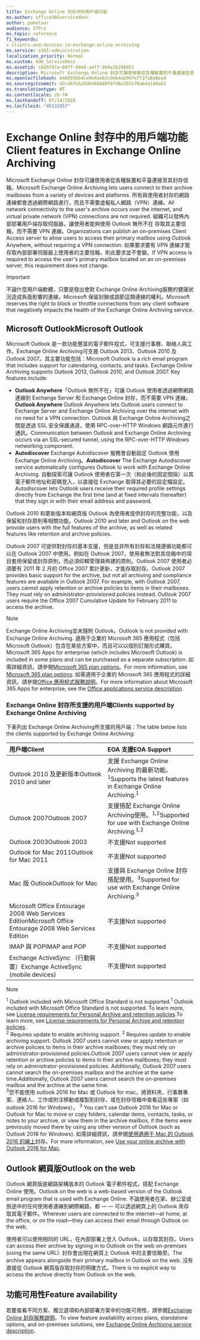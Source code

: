 ```yaml
---
title: Exchange Online 封存中的用戶端功能
ms.author: office365servicedesc
author: pamelaar
audience: ITPro
ms.topic: reference
f1_keywords:
- clients-and-devices-in-exchange-online-archiving
ms.service: o365-administration
localization_priority: Normal
ms.custom: Adm_ServiceDesc
ms.assetid: c8d5f97a-607f-4949-a4f7-0b9e3b246851
description: Microsoft Exchange Online 封存可讓使用者從各種裝置和平臺連接至其封存信箱。 所有與使用者封存的網路連線都會透過網際網路進行，而且不需要虛擬私人網路（VPN）連線。 組織可以發佈內部部署用戶端存取伺服器，讓使用者能夠使用 Outlook 無所不在 存取其主要信箱，而不需要 VPN 連線。 如果要求要有 VPN 連線才能存取內部部署伺服器上使用者的主要信箱，則此要求並不會變。
ms.openlocfilehash: b460938b4ce9e0aeb2c0eb4ab99fe7f3fa8a8ea4
ms.sourcegitcommit: d2cd67e52dd646b68bfbfd8a387e70a6da140a62
ms.translationtype: MT
ms.contentlocale: zh-TW
ms.lasthandoff: 07/14/2020
ms.locfileid: "45132057"
---
```

# <a name="client-features-in-exchange-online-archiving"></a><span data-ttu-id="fac93-106">Exchange Online 封存中的用戶端功能</span><span class="sxs-lookup"><span data-stu-id="fac93-106">Client features in Exchange Online Archiving</span></span>

<span data-ttu-id="fac93-107">Microsoft Exchange Online 封存可讓使用者從各種裝置和平臺連接至其封存信箱。</span><span class="sxs-lookup"><span data-stu-id="fac93-107">Microsoft Exchange Online Archiving lets users connect to their archive mailboxes from a variety of devices and platforms.</span></span> <span data-ttu-id="fac93-108">所有與使用者封存的網路連線都會透過網際網路進行，而且不需要虛擬私人網路（VPN）連線。</span><span class="sxs-lookup"><span data-stu-id="fac93-108">All network connectivity to the user's archive occurs over the internet, and virtual private network (VPN) connections are not required.</span></span> <span data-ttu-id="fac93-109">組織可以發佈內部部署用戶端存取伺服器，讓使用者能夠使用 Outlook 無所不在 存取其主要信箱，而不需要 VPN 連線。</span><span class="sxs-lookup"><span data-stu-id="fac93-109">Organizations can publish an on-premises Client Access server to allow users to access their primary mailbox using Outlook Anywhere, without requiring a VPN connection.</span></span> <span data-ttu-id="fac93-110">如果要求要有 VPN 連線才能存取內部部署伺服器上使用者的主要信箱，則此要求並不會變。</span><span class="sxs-lookup"><span data-stu-id="fac93-110">If VPN access is required to access the user's primary mailbox located on an on-premises server, this requirement does not change.</span></span>
  
> [!IMPORTANT]
> <span data-ttu-id="fac93-111">不論什麼用戶端軟體，只要是發出會對 Exchange Online Archiving服務的健康狀況造成負面影響的連線，Microsoft 保留封鎖或調節這類連線的權利。</span><span class="sxs-lookup"><span data-stu-id="fac93-111">Microsoft reserves the right to block or throttle connections from any client software that negatively impacts the health of the Exchange Online Archiving service.</span></span>
  
## <a name="microsoft-outlook"></a><span data-ttu-id="fac93-112">Microsoft Outlook</span><span class="sxs-lookup"><span data-stu-id="fac93-112">Microsoft Outlook</span></span>

<span data-ttu-id="fac93-p103">Microsoft Outlook 是一款功能豐富的電子郵件程式，可支援行事曆、聯絡人與工作。Exchange Online Archiving可支援 Outlook 2013、Outlook 2010 及 Outlook 2007。其主要功能包括：</span><span class="sxs-lookup"><span data-stu-id="fac93-p103">Microsoft Outlook is a rich email program that includes support for calendaring, contacts, and tasks. Exchange Online Archiving supports Outlook 2013, Outlook 2010, and Outlook 2007. Key features include:</span></span>
  
- <span data-ttu-id="fac93-116">**Outlook Anywhere**「Outlook 無所不在」可讓 Outlook 使用者透過網際網路連線到 Exchange Server 和 Exchange Online 封存，而不需要 VPN 連線。</span><span class="sxs-lookup"><span data-stu-id="fac93-116">**Outlook Anywhere** Outlook Anywhere lets Outlook users connect to Exchange Server and Exchange Online Archiving over the internet with no need for a VPN connection.</span></span> <span data-ttu-id="fac93-117">Outlook 與 Exchange Online Archiving之間是透過 SSL 安全保護通道，使用 RPC-over-HTTP Windows 網路元件進行通訊。</span><span class="sxs-lookup"><span data-stu-id="fac93-117">Communication between Outlook and Exchange Online Archiving occurs via an SSL-secured tunnel, using the RPC-over-HTTP Windows networking component.</span></span>    
- <span data-ttu-id="fac93-118">**Autodiscover** Exchange Autodiscover 服務會自動設定 Outlook 使用Exchange Online Archiving。</span><span class="sxs-lookup"><span data-stu-id="fac93-118">**Autodiscover** The Exchange Autodiscover service automatically configures Outlook to work with Exchange Online Archiving.</span></span> <span data-ttu-id="fac93-119">自動探索可讓 Outlook 使用者在第一次（和此後的固定間隔）以其電子郵件地址和密碼登入，以直接從 Exchange 取得其必要的設定檔設定。</span><span class="sxs-lookup"><span data-stu-id="fac93-119">Autodiscover lets Outlook users receive their required profile settings directly from Exchange the first time (and at fixed intervals thereafter) that they sign in with their email address and password.</span></span> 

<span data-ttu-id="fac93-120">Outlook 2010 和更新版本和網頁版 Outlook 為使用者提供封存的完整功能，以及保留和封存原則等相關功能。</span><span class="sxs-lookup"><span data-stu-id="fac93-120">Outlook 2010 and later and Outlook on the web provide users with the full features of the archive, as well as related features like retention and archive policies.</span></span>
  
<span data-ttu-id="fac93-p106">Outlook 2007 可提供對封存的基本支援，但是並非所有封存和法規遵循功能都可以在 Outlook 2007 中使用。例如在 Outlook 2007，使用者無法對其信箱中的項目套用保留或封存原則，而必須仰賴管理員佈建的原則。Outlook 2007 使用者必須要有 2011 年 2 月的 Office 2007 累計更新，才能存取封存。</span><span class="sxs-lookup"><span data-stu-id="fac93-p106">Outlook 2007 provides basic support for the archive, but not all archiving and compliance features are available in Outlook 2007. For example, with Outlook 2007, users cannot apply retention or archive policies to items in their mailboxes. They must rely on administrator-provisioned policies instead. Outlook 2007 users require the Office 2007 Cumulative Update for February 2011 to access the archive.</span></span>
  
> [!NOTE]
> <span data-ttu-id="fac93-125">Exchange Online Archiving並未隨附 Outlook。</span><span class="sxs-lookup"><span data-stu-id="fac93-125">Outlook is not provided with Exchange Online Archiving.</span></span> <span data-ttu-id="fac93-126">適用于企業的 Microsoft 365 應用程式（包括 Microsoft Outlook）包含在某些方案中，而且可以以個別訂閱形式購買。</span><span class="sxs-lookup"><span data-stu-id="fac93-126">Microsoft 365 Apps for enterprise (which includes Microsoft Outlook) is included in some plans and can be purchased as a separate subscription.</span></span> <span data-ttu-id="fac93-127">如需詳細資訊，請參閱[Microsoft 365 plan options](../office-365-platform-service-description/office-365-plan-options.md)。</span><span class="sxs-lookup"><span data-stu-id="fac93-127">For more information, see [Microsoft 365 plan options](../office-365-platform-service-description/office-365-plan-options.md).</span></span> <span data-ttu-id="fac93-128">如需適用于企業的 Microsoft 365 應用程式的詳細資訊，請參閱[Office 應用程式服務說明](../office-applications-service-description/office-applications-service-description.md)。</span><span class="sxs-lookup"><span data-stu-id="fac93-128">For more information about Microsoft 365 Apps for enterprise, see the [Office applications service description](../office-applications-service-description/office-applications-service-description.md).</span></span> 
  
### <a name="clients-supported-by-exchange-online-archiving"></a><span data-ttu-id="fac93-129">Exchange Online 封存所支援的用戶端</span><span class="sxs-lookup"><span data-stu-id="fac93-129">Clients supported by Exchange Online Archiving</span></span>

<span data-ttu-id="fac93-130">下表列出 Exchange Online Archiving所支援的用戶端：</span><span class="sxs-lookup"><span data-stu-id="fac93-130">The table below lists the clients supported by Exchange Online Archiving:</span></span>
  
|<span data-ttu-id="fac93-131">**用戶端**</span><span class="sxs-lookup"><span data-stu-id="fac93-131">**Client**</span></span>|<span data-ttu-id="fac93-132">**EOA 支援**</span><span class="sxs-lookup"><span data-stu-id="fac93-132">**EOA Support**</span></span>|
|:-----|:-----|
|<span data-ttu-id="fac93-133">Outlook 2010 及更新版本</span><span class="sxs-lookup"><span data-stu-id="fac93-133">Outlook 2010 and later</span></span>  <br/> |<span data-ttu-id="fac93-134">支援 Exchange Online Archiving 的最新功能。<sup>1</sup></span><span class="sxs-lookup"><span data-stu-id="fac93-134">Supports the latest features in Exchange Online Archiving.<sup>1</sup></span></span> <br/> |
|<span data-ttu-id="fac93-135">Outlook 2007</span><span class="sxs-lookup"><span data-stu-id="fac93-135">Outlook 2007</span></span>  <br/> |<span data-ttu-id="fac93-136">支援搭配 Exchange Online Archiving使用。<sup>1,2</sup></span><span class="sxs-lookup"><span data-stu-id="fac93-136">Supported for use with Exchange Online Archiving.<sup>1,2</sup></span></span> <br/> |
|<span data-ttu-id="fac93-137">Outlook 2003</span><span class="sxs-lookup"><span data-stu-id="fac93-137">Outlook 2003</span></span>  <br/> |<span data-ttu-id="fac93-138">不支援</span><span class="sxs-lookup"><span data-stu-id="fac93-138">Not supported</span></span>  <br/> |
|<span data-ttu-id="fac93-139">Outlook for Mac 2011</span><span class="sxs-lookup"><span data-stu-id="fac93-139">Outlook for Mac 2011</span></span>  <br/> |<span data-ttu-id="fac93-140">不支援</span><span class="sxs-lookup"><span data-stu-id="fac93-140">Not supported</span></span>  <br/> |
|<span data-ttu-id="fac93-141">Mac 版 Outlook</span><span class="sxs-lookup"><span data-stu-id="fac93-141">Outlook for Mac</span></span>  <br/> |<span data-ttu-id="fac93-142">支援與 Exchange Online 封存搭配使用。<sup>3</sup></span><span class="sxs-lookup"><span data-stu-id="fac93-142">Supported for use with Exchange Online Archiving.<sup>3</sup></span></span> <br/> |
|<span data-ttu-id="fac93-143">Microsoft Office Entourage 2008 Web Services Edition</span><span class="sxs-lookup"><span data-stu-id="fac93-143">Microsoft Office Entourage 2008 Web Services Edition</span></span>  <br/> |<span data-ttu-id="fac93-144">不支援</span><span class="sxs-lookup"><span data-stu-id="fac93-144">Not supported</span></span>  <br/> |
|<span data-ttu-id="fac93-145">IMAP 與 POP</span><span class="sxs-lookup"><span data-stu-id="fac93-145">IMAP and POP</span></span>  <br/> |<span data-ttu-id="fac93-146">不支援</span><span class="sxs-lookup"><span data-stu-id="fac93-146">Not supported</span></span>  <br/> |
|<span data-ttu-id="fac93-147">Exchange ActiveSync （行動裝置）</span><span class="sxs-lookup"><span data-stu-id="fac93-147">Exchange ActiveSync (mobile devices)</span></span>  <br/> |<span data-ttu-id="fac93-148">不支援</span><span class="sxs-lookup"><span data-stu-id="fac93-148">Not supported</span></span>  <br/> |
   
> [!NOTE]
> <span data-ttu-id="fac93-149"><sup>1</sup> Outlook included with Microsoft Office Standard is not supported.</span><span class="sxs-lookup"><span data-stu-id="fac93-149"><sup>1</sup> Outlook included with Microsoft Office Standard is not supported.</span></span> <span data-ttu-id="fac93-150">To learn more, see [License requirements for Personal Archive and retention policies](https://support.office.com/article/Outlook-license-requirements-for-Exchange-features-46B6B7C5-C3CA-43E5-8424-1E2807917C99).</span><span class="sxs-lookup"><span data-stu-id="fac93-150">To learn more, see [License requirements for Personal Archive and retention policies](https://support.office.com/article/Outlook-license-requirements-for-Exchange-features-46B6B7C5-C3CA-43E5-8424-1E2807917C99).</span></span> <br/><span data-ttu-id="fac93-151"> 
<sup>2</sup> Requires update to enable archiving support.</span><span class="sxs-lookup"><span data-stu-id="fac93-151"> 
<sup>2</sup> Requires update to enable archiving support.</span></span> <span data-ttu-id="fac93-152">Outlook 2007 users cannot view or apply retention or archive policies to items in their archive mailboxes; they must rely on administrator-provisioned policies.</span><span class="sxs-lookup"><span data-stu-id="fac93-152">Outlook 2007 users cannot view or apply retention or archive policies to items in their archive mailboxes; they must rely on administrator-provisioned policies.</span></span> <span data-ttu-id="fac93-153">Additionally, Outlook 2007 users cannot search the on-premises mailbox and the archive at the same time.</span><span class="sxs-lookup"><span data-stu-id="fac93-153">Additionally, Outlook 2007 users cannot search the on-premises mailbox and the archive at the same time.</span></span> <br/><span data-ttu-id="fac93-154"> 
<sup>3</sup>您不能使用 outlook 2016 for Mac 或 Outlook for mac，將資料夾、行事曆專案、連絡人、工作或附注移動或複製到封存，或在封存信箱中查看這些專案（如 outlook 2016 for Windows）。</span><span class="sxs-lookup"><span data-stu-id="fac93-154"> 
<sup>3</sup> You can't use Outlook 2016 for Mac or Outlook for Mac to move or copy folders, calendar items, contacts, tasks, or notes to your archive, or view them in the archive mailbox, if the items were previously moved there by using any other version of Outlook (such as Outlook 2016 for Windows).</span></span> <span data-ttu-id="fac93-155">如需詳細資訊，請參閱[使用適用于 Mac 的 Outlook 2016 的線上](https://support.office.com/article/Use-your-online-archive-with-Outlook-2016-for-Mac-45b8439c-2982-4b6b-9097-eed71dbfe238)封存。</span><span class="sxs-lookup"><span data-stu-id="fac93-155">For more information, see [Use your online archive with Outlook 2016 for Mac](https://support.office.com/article/Use-your-online-archive-with-Outlook-2016-for-Mac-45b8439c-2982-4b6b-9097-eed71dbfe238).</span></span> 

## <a name="outlook-on-the-web"></a><span data-ttu-id="fac93-156">Outlook 網頁版</span><span class="sxs-lookup"><span data-stu-id="fac93-156">Outlook on the web</span></span>

<span data-ttu-id="fac93-157">Outlook 網頁版是網路架構版本的 Outlook 電子郵件程式，搭配 Exchange Online 使用。</span><span class="sxs-lookup"><span data-stu-id="fac93-157">Outlook on the web is a web-based version of the Outlook email program that is used with Exchange Online.</span></span> <span data-ttu-id="fac93-158">不論使用者在家、辦公室或旅途中的任何使用者連線到網際網路，都 &mdash; &mdash; 可以透過網頁上的 Outlook 來存取其電子郵件。</span><span class="sxs-lookup"><span data-stu-id="fac93-158">Wherever users are connected to the internet&mdash;at home, at the office, or on the road&mdash;they can access their email through Outlook on the web.</span></span>
  
<span data-ttu-id="fac93-159">使用者可以使用相同的 URL，在內部部署上登入 Outlook，以存取其封存。</span><span class="sxs-lookup"><span data-stu-id="fac93-159">Users can access their archive by signing in to Outlook on the web on-premises (using the same URL).</span></span> <span data-ttu-id="fac93-160">封存會出現在網頁上 Outlook 中的主要信箱旁。</span><span class="sxs-lookup"><span data-stu-id="fac93-160">The archive appears alongside their primary mailbox in Outlook on the web.</span></span> <span data-ttu-id="fac93-161">沒有直接從 Outlook 網頁版存取封存的明確方式。</span><span class="sxs-lookup"><span data-stu-id="fac93-161">There is no explicit way to access the archive directly from Outlook on the web.</span></span>
  
## <a name="feature-availability"></a><span data-ttu-id="fac93-162">功能可用性</span><span class="sxs-lookup"><span data-stu-id="fac93-162">Feature availability</span></span>

<span data-ttu-id="fac93-163">若要查看不同方案、獨立選項和內部部署方案中的功能可用性，請參閱[Exchange Online 封存服務說明](exchange-online-archiving-service-description.md)。</span><span class="sxs-lookup"><span data-stu-id="fac93-163">To view feature availability across plans, standalone options, and on-premises solutions, see [Exchange Online Archiving service description](exchange-online-archiving-service-description.md).</span></span>
